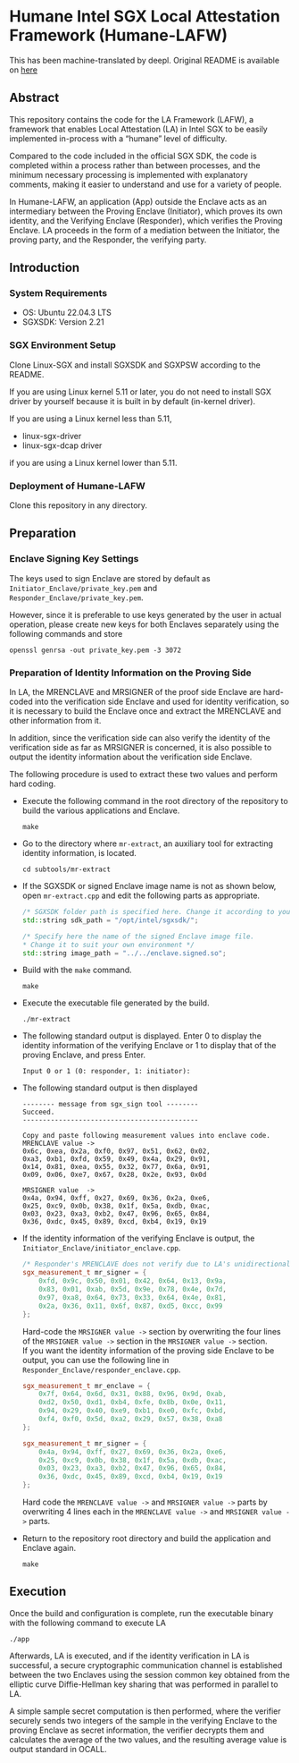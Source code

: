 # Humane Intel SGX Local Attestation Framework (Humane-LAFW)

This has been machine-translated by deepl. Original README is available on [here](https://github.com/acompany-develop/Humane-LAFW/blob/main/README.md)


## Abstract
This repository contains the code for the LA Framework (LAFW), a framework that enables Local Attestation (LA) in Intel SGX to be easily implemented in-process with a “humane” level of difficulty.

Compared to the code included in the official SGX SDK, the code is completed within a process rather than between processes, and the minimum necessary processing is implemented with explanatory comments, making it easier to understand and use for a variety of people.

In Humane-LAFW, an application (App) outside the Enclave acts as an intermediary between the Proving Enclave (Initiator), which proves its own identity, and the Verifying Enclave (Responder), which verifies the Proving Enclave. LA proceeds in the form of a mediation between the Initiator, the proving party, and the Responder, the verifying party.

## Introduction
### System Requirements
* OS: Ubuntu 22.04.3 LTS
* SGXSDK: Version 2.21

### SGX Environment Setup
Clone Linux-SGX and install SGXSDK and SGXPSW according to the README.

If you are using Linux kernel 5.11 or later, you do not need to install SGX driver by yourself because it is built in by default (in-kernel driver).

If you are using a Linux kernel less than 5.11,

* linux-sgx-driver
* linux-sgx-dcap driver

if you are using a Linux kernel lower than 5.11.

### Deployment of Humane-LAFW
Clone this repository in any directory.

## Preparation
### Enclave Signing Key Settings
The keys used to sign Enclave are stored by default as `Initiator_Enclave/private_key.pem` and `Responder_Enclave/private_key.pem`.

However, since it is preferable to use keys generated by the user in actual operation, please create new keys for both Enclaves separately using the following commands and store

```
openssl genrsa -out private_key.pem -3 3072
```

### Preparation of Identity Information on the Proving Side
In LA, the MRENCLAVE and MRSIGNER of the proof side Enclave are hard-coded into the verification side Enclave and used for identity verification, so it is necessary to build the Enclave once and extract the MRENCLAVE and other information from it.  

In addition, since the verification side can also verify the identity of the verification side as far as MRSIGNER is concerned, it is also possible to output the identity information about the verification side Enclave.

The following procedure is used to extract these two values and perform hard coding.

* Execute the following command in the root directory of the repository to build the various applications and Enclave.
  ```
  make
  ```

* Go to the directory where `mr-extract`, an auxiliary tool for extracting identity information, is located.
  ```
  cd subtools/mr-extract
  ```
* If the SGXSDK or signed Enclave image name is not as shown below, open `mr-extract.cpp` and edit the following parts as appropriate.

  ``` cpp
  /* SGXSDK folder path is specified here. Change it according to your own environment */
  std::string sdk_path = "/opt/intel/sgxsdk/";

  /* Specify here the name of the signed Enclave image file.
  * Change it to suit your own environment */
  std::string image_path = "../../enclave.signed.so";
  ```

* Build with the `make` command.
  ```
  make
  ```

* Execute the executable file generated by the build.
  ```
  ./mr-extract
  ```

* The following standard output is displayed. Enter 0 to display the identity information of the verifying Enclave or 1 to display that of the proving Enclave, and press Enter.
  ```
  Input 0 or 1 (0: responder, 1: initiator):
  ```

* The following standard output is then displayed
  ```
  -------- message from sgx_sign tool --------
  Succeed.
  --------------------------------------------

  Copy and paste following measurement values into enclave code.
  MRENCLAVE value -> 
  0x6c, 0xea, 0x2a, 0xf0, 0x97, 0x51, 0x62, 0x02, 
  0xa3, 0xb1, 0xfd, 0x59, 0x49, 0x4a, 0x29, 0x91, 
  0x14, 0x81, 0xea, 0x55, 0x32, 0x77, 0x6a, 0x91, 
  0x09, 0x06, 0xe7, 0x67, 0x28, 0x2e, 0x93, 0x0d

  MRSIGNER value  -> 
  0x4a, 0x94, 0xff, 0x27, 0x69, 0x36, 0x2a, 0xe6, 
  0x25, 0xc9, 0x0b, 0x38, 0x1f, 0x5a, 0xdb, 0xac, 
  0x03, 0x23, 0xa3, 0xb2, 0x47, 0x96, 0x65, 0x84, 
  0x36, 0xdc, 0x45, 0x89, 0xcd, 0xb4, 0x19, 0x19
  ```

* If the identity information of the verifying Enclave is output, the `Initiator_Enclave/initiator_enclave.cpp`.
  ```cpp
  /* Responder's MRENCLAVE does not verify due to LA's unidirectional nature */
  sgx_measurement_t mr_signer = {
      0xfd, 0x9c, 0x50, 0x01, 0x42, 0x64, 0x13, 0x9a, 
      0x83, 0x01, 0xab, 0x5d, 0x9e, 0x78, 0x4e, 0x7d, 
      0x97, 0xa8, 0x64, 0x73, 0x33, 0x64, 0x4e, 0x81, 
      0x2a, 0x36, 0x11, 0x6f, 0x87, 0xd5, 0xcc, 0x99
  };
  ```
  Hard-code the `MRSIGNER value ->` section by overwriting the four lines of the `MRSIGNER value ->` section in the `MRSIGNER value ->` section.  
  If you want the identity information of the proving side Enclave to be output, you can use the following line in `Responder_Enclave/responder_enclave.cpp`.
  ```cpp
  sgx_measurement_t mr_enclave = {
      0x7f, 0x64, 0x6d, 0x31, 0x88, 0x96, 0x9d, 0xab, 
      0xd2, 0x50, 0xd1, 0xb4, 0xfe, 0x8b, 0x0e, 0x11, 
      0x94, 0x29, 0x40, 0xe9, 0xb1, 0xe0, 0xfc, 0xbd, 
      0xf4, 0xf0, 0x5d, 0xa2, 0x29, 0x57, 0x38, 0xa8
  };

  sgx_measurement_t mr_signer = {
      0x4a, 0x94, 0xff, 0x27, 0x69, 0x36, 0x2a, 0xe6, 
      0x25, 0xc9, 0x0b, 0x38, 0x1f, 0x5a, 0xdb, 0xac, 
      0x03, 0x23, 0xa3, 0xb2, 0x47, 0x96, 0x65, 0x84, 
      0x36, 0xdc, 0x45, 0x89, 0xcd, 0xb4, 0x19, 0x19
  };
  ```
  Hard code the `MRENCLAVE value ->` and `MRSIGNER value ->` parts by overwriting 4 lines each in the `MRENCLAVE value ->` and `MRSIGNER value ->` parts.

* Return to the repository root directory and build the application and Enclave again.
  ```
  make
  ```

## Execution
Once the build and configuration is complete, run the executable binary with the following command to execute LA

```
./app
```

Afterwards, LA is executed, and if the identity verification in LA is successful, a secure cryptographic communication channel is established between the two Enclaves using the session common key obtained from the elliptic curve Diffie-Hellman key sharing that was performed in parallel to LA.

A simple sample secret computation is then performed, where the verifier securely sends two integers of the sample in the verifying Enclave to the proving Enclave as secret information, the verifier decrypts them and calculates the average of the two values, and the resulting average value is output standard in OCALL.